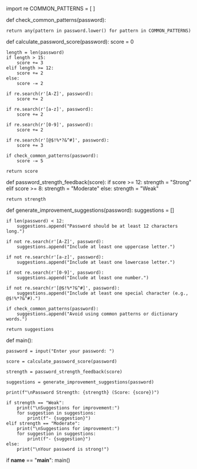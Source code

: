 import re
COMMON_PATTERNS = [
]

def check_common_patterns(password):
    
    return any(pattern in password.lower() for pattern in COMMON_PATTERNS)

def calculate_password_score(password):
    score = 0
    
    length = len(password)
    if length > 15:
        score += 3
    elif length >= 12:
        score += 2
    else:
        score -= 2

    if re.search(r'[A-Z]', password):
        score += 2

    if re.search(r'[a-z]', password):
        score += 2
        
    if re.search(r'[0-9]', password):
        score += 2

    if re.search(r'[@$!%*?&^#]', password):
        score += 3

    if check_common_patterns(password):
        score -= 5

    return score

def password_strength_feedback(score):
    if score >= 12:
        strength = "Strong"
    elif score >= 8:
        strength = "Moderate"
    else:
        strength = "Weak"
    
    return strength

def generate_improvement_suggestions(password):
    suggestions = []
    
    if len(password) < 12:
        suggestions.append("Password should be at least 12 characters long.")
    
    if not re.search(r'[A-Z]', password):
        suggestions.append("Include at least one uppercase letter.")
    
    if not re.search(r'[a-z]', password):
        suggestions.append("Include at least one lowercase letter.")
    
    if not re.search(r'[0-9]', password):
        suggestions.append("Include at least one number.")
    
    if not re.search(r'[@$!%*?&^#]', password):
        suggestions.append("Include at least one special character (e.g., @$!%*?&^#).")
    
    if check_common_patterns(password):
        suggestions.append("Avoid using common patterns or dictionary words.")
    
    return suggestions

def main():
 
    password = input("Enter your password: ")

    score = calculate_password_score(password)
    
    strength = password_strength_feedback(score)

    suggestions = generate_improvement_suggestions(password)

    print(f"\nPassword Strength: {strength} (Score: {score})")

    if strength == "Weak":
        print("\nSuggestions for improvement:")
        for suggestion in suggestions:
            print(f"- {suggestion}")
    elif strength == "Moderate":
        print("\nSuggestions for improvement:")
        for suggestion in suggestions:
            print(f"- {suggestion}")
    else:
        print("\nYour password is strong!")

if __name__ == "__main__":
    main()
